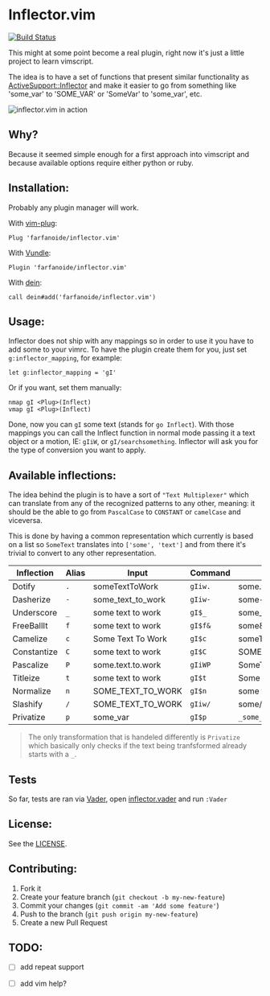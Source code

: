 Inflector.vim
=============

[![Build Status](https://travis-ci.org/farfanoide/inflector.vim.svg?branch=master)](https://travis-ci.org/farfanoide/inflector.vim)

This might at some point become a real plugin, right now it's just a little
project to learn vimscript.

The idea is to have a set of functions that present similar functionality as
[ActiveSupport::Inflector][inflector] and make it easier to go from something
like 'some_var' to 'SOME_VAR' or 'SomeVar' to 'some_var', etc.

![inflector.vim in action](https://www.dropbox.com/s/qkg7go15e1oeypl/inflector.vim.gif?dl=1 "inflector.vim plugin")

Why?
----

Because it seemed simple enough for a first approach into vimscript and because
available options require either python or ruby.

Installation:
-------------

Probably any plugin manager will work.

With [vim-plug][vim-plug]:

```vim
Plug 'farfanoide/inflector.vim'
```

With [Vundle][vundle]:

```vim
Plugin 'farfanoide/inflector.vim'
```

With [dein][dein]:

```vim
call dein#add('farfanoide/inflector.vim')
```

Usage:
------

Inflector does not ship with any mappings so in order to use it you have to add
some to your vimrc. To have the plugin create them for you, just set
`g:inflector_mapping`, for example:

```vim
let g:inflector_mapping = 'gI'
```

Or if you want, set them manually:

```vim
nmap gI <Plug>(Inflect)
vmap gI <Plug>(Inflect)
```

Done, now you can `gI` some text (stands for `go Inflect`).
With those mappings you can call the Inflect function in normal mode passing it
a text object or a motion, IE: `gIiW`, or `gI/searchsomething`. Inflector will
ask you for the type of conversion you want to apply.

Available inflections:
----------------------

The idea behind the plugin is to have a sort of `"Text Multiplexer"` which can
translate from any of the recognized patterns to any other, meaning: it should
be the able to go from `PascalCase` to `CONSTANT` or `camelCase` and viceversa.

This is done by having a common representation which currently is based on a
list so `SomeText` translates into `['some', 'text']` and from there it's
trivial to convert to any other representation.

| Inflection  |  Alias  |          Input           |  Command   |          Output          |
| ----------- | ------- | ------------------------ | ---------- | ------------------------ |
|   Dotify    |   `.`   |      someTextToWork      |  `gIiw.`   |    some.text.to.work     |
|  Dasherize  |   `-`   |    some_text_to_work     |  `gIiw-`   |    some-text-to-work     |
| Underscore  |   `_`   |    some text to work     |   `gI$_`   |    some_text_to_work     |
| FreeBallIt  |   `f`   |    some text to work     |  `gI$f&`   |    some&text&to&work     |
|  Camelize   |   `c`   |    Some Text To Work     |   `gI$c`   |      someTextToWork      |
| Constantize |   `C`   |    some text to work     |   `gI$C`   |    SOME_TEXT_TO_WORK     |
|  Pascalize  |   `P`   |    some.text.to.work     |  `gIiWP`   |      SomeTextToWork      |
|  Titleize   |   `t`   |    some text to work     |   `gI$t`   |    Some Text To Work     |
|  Normalize  |   `n`   |    SOME_TEXT_TO_WORK     |   `gI$n`   |    some text to work     |
|  Slashify   |   `/`   |    SOME_TEXT_TO_WORK     |   `gIiw/`  |    some/text/to/work     |
|  Privatize  |   `p`   |         some_var         |   `gI$p`   |        `_some_var`       |

> The only transformation that is handeled differently is `Privatize` which
> basically only checks if the text being tranfsformed already starts with a
> `_`.

Tests
-----

So far, tests are ran via [Vader][vader], open
[inflector.vader](./test/inflector.vader) and run `:Vader`

License:
--------

See the [LICENSE](LICENSE).

Contributing:
--------------

1. Fork it
2. Create your feature branch (`git checkout -b my-new-feature`)
3. Commit your changes (`git commit -am 'Add some feature'`)
4. Push to the branch (`git push origin my-new-feature`)
5. Create a new Pull Request

TODO:
-----

- [ ] add repeat support
- [ ] add vim help?


<!-- links -->
[inflector]: http://api.rubyonrails.org/classes/ActiveSupport/Inflector.html
[vader]: https://github.com/junegunn/vader.vim
[vim-plug]: https://github.com/junegunn/vim-plug
[vundle]: https://github.com/VundleVim/Vundle.vim
[dein]: https://github.com/Shougo/dein.vim
<!-- end links -->
